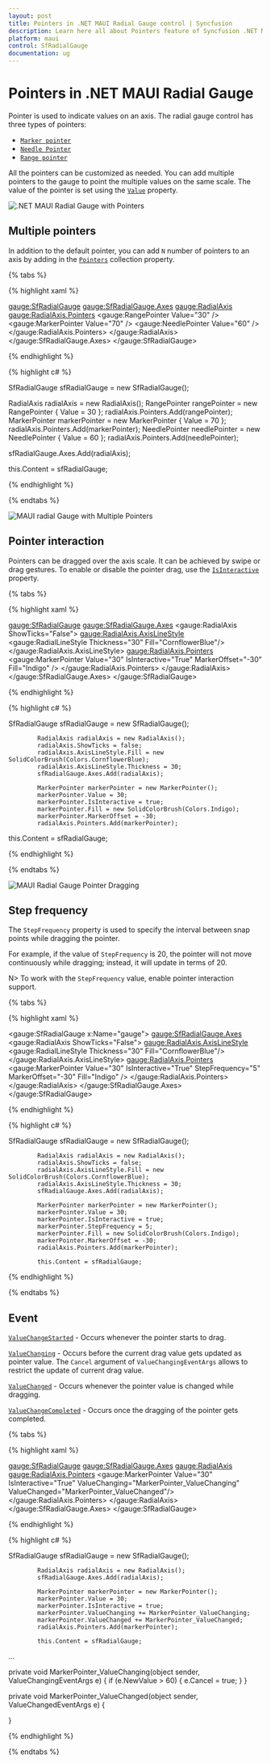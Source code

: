 ```yaml
---
layout: post
title: Pointers in .NET MAUI Radial Gauge control | Syncfusion
description: Learn here all about Pointers feature of Syncfusion .NET MAUI Radial Gauge control with multiple pointer support and more.
platform: maui
control: SfRadialGauge
documentation: ug
---
```


# Pointers in .NET MAUI Radial Gauge

 Pointer is used to indicate values on an axis. The radial gauge control has three types of pointers: 

* [`Marker pointer`](https://help.syncfusion.com/maui/radialgauge/marker-pointer)
* [`Needle Pointer`](https://help.syncfusion.com/maui/radialgauge/needle-pointer)
* [`Range pointer`](https://help.syncfusion.com/maui/radialgauge/range-pointer)

All the pointers can be customized as needed. You can add multiple pointers to the gauge to point the multiple values on the same scale. The value of the pointer is set using the [`Value`](https://help.syncfusion.com/cr/maui/Syncfusion.Maui.Gauges.RadialPointer.html#Syncfusion_Maui_Gauges_RadialPointer_Value) property.

![.NET MAUI Radial Gauge with Pointers](images/pointers/maui-radial-gauge-pointers.png)

## Multiple pointers

In addition to the default pointer, you can add `N` number of pointers to an axis by adding in the [`Pointers`](https://help.syncfusion.com/cr/maui/Syncfusion.Maui.Gauges.RadialAxis.html#Syncfusion_Maui_Gauges_RadialAxis_Pointers) collection property.

{% tabs %}

{% highlight xaml %}

<gauge:SfRadialGauge>
    <gauge:SfRadialGauge.Axes>
        <gauge:RadialAxis>
            <gauge:RadialAxis.Pointers>
                <gauge:RangePointer Value="30" />
                <gauge:MarkerPointer Value="70" />
                <gauge:NeedlePointer Value="60" />
            </gauge:RadialAxis.Pointers>
        </gauge:RadialAxis>
    </gauge:SfRadialGauge.Axes>
</gauge:SfRadialGauge>

{% endhighlight %}

{% highlight c# %}

SfRadialGauge sfRadialGauge = new SfRadialGauge();

RadialAxis radialAxis = new RadialAxis();
RangePointer rangePointer = new RangePointer { Value = 30 };
radialAxis.Pointers.Add(rangePointer);
MarkerPointer markerPointer = new MarkerPointer { Value = 70 };
radialAxis.Pointers.Add(markerPointer);
NeedlePointer needlePointer = new NeedlePointer { Value = 60 };
radialAxis.Pointers.Add(needlePointer);

sfRadialGauge.Axes.Add(radialAxis);

this.Content = sfRadialGauge;

{% endhighlight %}

{% endtabs %}

![MAUI radial Gauge with Multiple Pointers](images/pointers/maui-radial-gauge-multiple-pointers.png)

## Pointer interaction

Pointers can be dragged over the axis scale. It can be achieved by swipe or drag gestures. To enable or disable the pointer drag, use the [`IsInteractive`](https://help.syncfusion.com/cr/maui/Syncfusion.Maui.Gauges.RadialPointer.html#Syncfusion_Maui_Gauges_RadialPointer_IsInteractive) property.

{% tabs %}

{% highlight xaml %}

<gauge:SfRadialGauge>
            <gauge:SfRadialGauge.Axes>
                <gauge:RadialAxis ShowTicks="False">
                    <gauge:RadialAxis.AxisLineStyle>
                        <gauge:RadialLineStyle Thickness="30" Fill="CornflowerBlue"/>
                    </gauge:RadialAxis.AxisLineStyle>
                    <gauge:RadialAxis.Pointers>
                        <gauge:MarkerPointer Value="30"
                                     IsInteractive="True"
                                     MarkerOffset="-30"
                                     Fill="Indigo" />
                    </gauge:RadialAxis.Pointers>
                </gauge:RadialAxis>
            </gauge:SfRadialGauge.Axes>
        </gauge:SfRadialGauge>

{% endhighlight %}

{% highlight c# %}

 SfRadialGauge sfRadialGauge = new SfRadialGauge();

            RadialAxis radialAxis = new RadialAxis();
            radialAxis.ShowTicks = false;
            radialAxis.AxisLineStyle.Fill = new SolidColorBrush(Colors.CornflowerBlue);
            radialAxis.AxisLineStyle.Thickness = 30;
            sfRadialGauge.Axes.Add(radialAxis);

            MarkerPointer markerPointer = new MarkerPointer();
            markerPointer.Value = 30;
            markerPointer.IsInteractive = true;
            markerPointer.Fill = new SolidColorBrush(Colors.Indigo);
            markerPointer.MarkerOffset = -30;
            radialAxis.Pointers.Add(markerPointer);

this.Content = sfRadialGauge;

{% endhighlight %}

{% endtabs %}

![MAUI Radial Gauge Pointer Dragging](images/pointers/maui-radial-gauge-pointer-dragging.gif)

## Step frequency

The `StepFrequency` property is used to specify the interval between snap points while dragging the pointer.

For example, if the value of `StepFrequency` is 20, the pointer will not move continuously while dragging; instead, it will update in terms of 20.

N> To work with the `StepFrequency` value, enable pointer interaction support.

{% tabs %}

{% highlight xaml %}

 <gauge:SfRadialGauge x:Name="gauge">
            <gauge:SfRadialGauge.Axes>
                <gauge:RadialAxis ShowTicks="False">
                    <gauge:RadialAxis.AxisLineStyle>
                        <gauge:RadialLineStyle Thickness="30" Fill="CornflowerBlue"/>
                    </gauge:RadialAxis.AxisLineStyle>
                    <gauge:RadialAxis.Pointers>
                        <gauge:MarkerPointer Value="30"
                                             IsInteractive="True"
                                             StepFrequency="5"
                                             MarkerOffset="-30"
                                             Fill="Indigo" />
                    </gauge:RadialAxis.Pointers>
                </gauge:RadialAxis>
            </gauge:SfRadialGauge.Axes>
        </gauge:SfRadialGauge>

{% endhighlight %}

{% highlight c# %}

 SfRadialGauge sfRadialGauge = new SfRadialGauge();

            RadialAxis radialAxis = new RadialAxis();
            radialAxis.ShowTicks = false;
            radialAxis.AxisLineStyle.Fill = new SolidColorBrush(Colors.CornflowerBlue);
            radialAxis.AxisLineStyle.Thickness = 30;
            sfRadialGauge.Axes.Add(radialAxis);

            MarkerPointer markerPointer = new MarkerPointer();
            markerPointer.Value = 30;
            markerPointer.IsInteractive = true;
            markerPointer.StepFrequency = 5;
            markerPointer.Fill = new SolidColorBrush(Colors.Indigo);
            markerPointer.MarkerOffset = -30;
            radialAxis.Pointers.Add(markerPointer);

            this.Content = sfRadialGauge;

{% endhighlight %}

{% endtabs %}


## Event

[`ValueChangeStarted`](https://help.syncfusion.com/cr/maui/Syncfusion.Maui.Gauges.RadialPointer.html#Syncfusion_Maui_Gauges_RadialPointer_ValueChangeStarted) - Occurs whenever the pointer starts to drag.

[`ValueChanging`](https://help.syncfusion.com/cr/maui/Syncfusion.Maui.Gauges.RadialPointer.html#Syncfusion_Maui_Gauges_RadialPointer_ValueChanging) - Occurs before the current drag value gets updated as pointer value. The `Cancel` argument of `ValueChangingEventArgs` allows to restrict the update of current drag value.

[`ValueChanged`](https://help.syncfusion.com/cr/maui/Syncfusion.Maui.Gauges.RadialPointer.html#Syncfusion_Maui_Gauges_RadialPointer_ValueChanged) - Occurs whenever the pointer value is changed while dragging.

[`ValueChangeCompleted`](https://help.syncfusion.com/cr/maui/Syncfusion.Maui.Gauges.RadialPointer.html#Syncfusion_Maui_Gauges_RadialPointer_ValueChangeCompleted) - Occurs once the dragging of the pointer gets completed.

{% tabs %}

{% highlight xaml %}

<gauge:SfRadialGauge>
    <gauge:SfRadialGauge.Axes>
        <gauge:RadialAxis>
            <gauge:RadialAxis.Pointers>
                <gauge:MarkerPointer Value="30"
                                     IsInteractive="True"
                                     ValueChanging="MarkerPointer_ValueChanging"
                                     ValueChanged="MarkerPointer_ValueChanged"/>
            </gauge:RadialAxis.Pointers>
        </gauge:RadialAxis>
    </gauge:SfRadialGauge.Axes>
</gauge:SfRadialGauge>

{% endhighlight %}

{% highlight c# %}

SfRadialGauge sfRadialGauge = new SfRadialGauge();

            RadialAxis radialAxis = new RadialAxis();
            sfRadialGauge.Axes.Add(radialAxis);

            MarkerPointer markerPointer = new MarkerPointer();
            markerPointer.Value = 30;
            markerPointer.IsInteractive = true;
            markerPointer.ValueChanging += MarkerPointer_ValueChanging;
            markerPointer.ValueChanged += MarkerPointer_ValueChanged;
            radialAxis.Pointers.Add(markerPointer);

            this.Content = sfRadialGauge;

...

private void MarkerPointer_ValueChanging(object sender, ValueChangingEventArgs e)
{
    if (e.NewValue > 60)
    {
        e.Cancel = true;
    }
}

private void MarkerPointer_ValueChanged(object sender, ValueChangedEventArgs e)
{

}

{% endhighlight %}

{% endtabs %}
